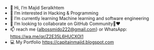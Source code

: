 - 👋 Hi, I’m Majid Seralkhtem
- 👀 I’m interested in Hacking & Programming
- 🌱 I’m currently learning Machine learning and software engineering 
- 💞️ I’m looking to collaborate on GitHub Community🙏❤️
- 📫 reach me {albossmido222@gmail.com} or WhatsApp: https://wa.me/qr/Z2E35L6HUCXOI1
- 💻 My Portfolio https://capitainmajid.blogspot.com
<!---
Majidjh/Majidjh is a ✨ special ✨ repository because its `README.md` (this file) appears on your GitHub profile.
You can click the Preview link to take a look at your changes.
--->
